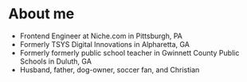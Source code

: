 # About me

- Frontend Engineer at Niche.com in Pittsburgh, PA
- Formerly TSYS Digital Innovations in Alpharetta, GA
- Formerly formerly public school teacher in Gwinnett County Public Schools in Duluth, GA
- Husband, father, dog-owner, soccer fan, and Christian